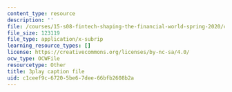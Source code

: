 ```yaml
---
content_type: resource
description: ''
file: /courses/15-s08-fintech-shaping-the-financial-world-spring-2020/c1ceef9c67205be67dee66bfb2608b2a_JuKKBf-uSDI.srt
file_size: 123119
file_type: application/x-subrip
learning_resource_types: []
license: https://creativecommons.org/licenses/by-nc-sa/4.0/
ocw_type: OCWFile
resourcetype: Other
title: 3play caption file
uid: c1ceef9c-6720-5be6-7dee-66bfb2608b2a
---
```

